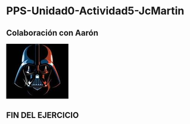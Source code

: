 # PPS-Unidad0-Actividad5-JcMartin
## Colaboración con Aarón

![](img/jcmartin.jpeg)


## FIN DEL EJERCICIO
